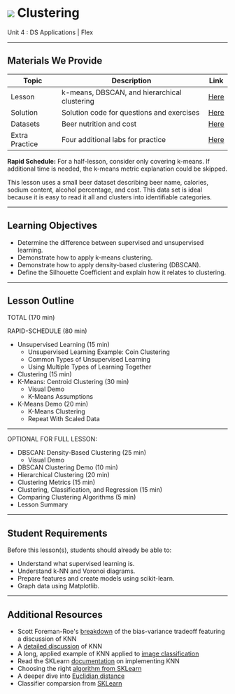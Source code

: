 # ![](https://ga-dash.s3.amazonaws.com/production/assets/logo-9f88ae6c9c3871690e33280fcf557f33.png) Clustering

Unit 4 : DS Applications | Flex

---

## Materials We Provide

| Topic | Description | Link |
| --- | --- | --- |
| Lesson | k-means, DBSCAN, and hierarchical clustering | [Here](./clustering-starter.ipynb) |
| Solution  | Solution code for questions and exercises | [Here](./solution-code/clustering-solution.ipynb) |
| Datasets | Beer nutrition and cost | [Here](./data/beer.txt) |
| Extra Practice | Four additional labs for practice | [Here](./practice/) |

**Rapid Schedule:** For a half-lesson, consider only covering k-means. If additional time is needed, the k-means metric explanation could be skipped.

This lesson uses a small beer dataset describing beer name, calories, sodium content, alcohol percentage, and cost. This data set is ideal because it is easy to read it all and clusters into identifiable categories.

---

## Learning Objectives
- Determine the difference between supervised and unsupervised learning.
- Demonstrate how to apply k-means clustering.
- Demonstrate how to apply density-based clustering (DBSCAN).
- Define the Silhouette Coefficient and explain how it relates to clustering.


---

## Lesson Outline

TOTAL (170 min)

RAPID-SCHEDULE (80 min)
- Unsupervised Learning (15 min)
    - Unsupervised Learning Example: Coin Clustering
    - Common Types of Unsupervised Learning
    - Using Multiple Types of Learning Together
- Clustering (15 min)
- K-Means: Centroid Clustering (30 min)
    - Visual Demo
    - K-Means Assumptions
- K-Means Demo (20 min)
    - K-Means Clustering
    - Repeat With Scaled Data

---
OPTIONAL FOR FULL LESSON:
- DBSCAN: Density-Based Clustering (25 min)
    - Visual Demo
- DBSCAN Clustering Demo (10 min)
- Hierarchical Clustering (20 min)
- Clustering Metrics (15 min)
- Clustering, Classification, and Regression (15 min)
- Comparing Clustering Algorithms (5 min)
- Lesson Summary

---

## Student Requirements

Before this lesson(s), students should already be able to:

- Understand what supervised learning is.
- Understand k-NN and Voronoi diagrams.
- Prepare features and create models using scikit-learn.
- Graph data using Matplotlib.

---

## Additional Resources

- Scott Foreman-Roe's [breakdown](http://scott.fortmann-roe.com/docs/BiasVariance.html) of the bias-variance tradeoff featuring a discussion of KNN
- A [detailed discussion](https://saravananthirumuruganathan.wordpress.com/2010/05/17/a-detailed-introduction-to-k-nearest-neighbor-knn-algorithm/) of KNN
- A long, applied example of KNN applied to [image classification](http://cs231n.github.io/classification/ )
- Read the SKLearn [documentation](http://scikit-learn.org/stable/modules/generated/sklearn.neighbors.KNeighborsClassifier.html) on implementing KNN
- Choosing the right [algorithm from SKLearn](http://scikit-learn.org/stable/tutorial/machine_learning_map/)
- A deeper dive into [Euclidian distance](http://www.econ.upf.edu/~michael/stanford/maeb4.pdf)
- Classifier comparsion from [SKLearn](http://scikit-learn.org/stable/auto_examples/classification/plot_classifier_comparison.html) 
